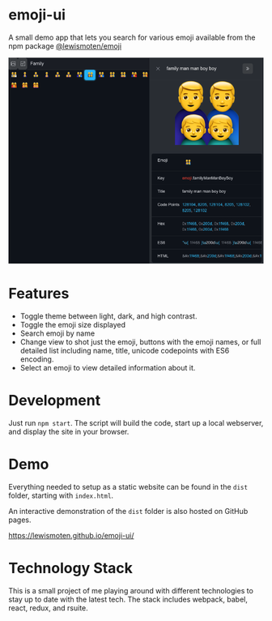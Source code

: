 # emoji-ui

A small demo app that lets you search for various emoji available from the npm package [@lewismoten/emoji](https://github.com/lewismoten/emoji)

![Screenshot](screenshot.png)

# Features

- Toggle theme between light, dark, and high contrast.
- Toggle the emoji size displayed
- Search emoji by name
- Change view to shot just the emoji, buttons with the emoji names, or full detailed list including name, title, unicode codepoints with ES6 encoding.
- Select an emoji to view detailed information about it.

# Development

Just run `npm start`. The script will build the code, start up a local webserver, and display the site in your browser.

# Demo

Everything needed to setup as a static website can be found in the `dist` folder, starting with `index.html`.

An interactive demonstration of the `dist` folder is also hosted on GitHub pages.

<https://lewismoten.github.io/emoji-ui/>

# Technology Stack

This is a small project of me playing around with different technologies to stay up to date with the latest tech. The stack includes webpack, babel, react, redux, and rsuite.
